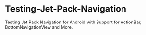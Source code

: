 # Testing-Jet-Pack-Navigation
Testing Jet Pack Navigation for Android with Support for ActionBar, BottomNavigationView and More.
